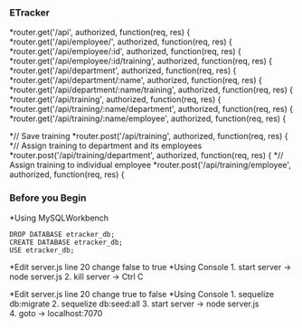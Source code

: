 ### ETracker ###
*router.get('/api', authorized, function(req, res) {
*router.get('/api/employee/', authorized, function(req, res) {
*router.get('/api/employee/:id', authorized, function(req, res) {
*router.get('/api/employee/:id/training', authorized, function(req, res) {
*router.get('/api/department', authorized, function(req, res) {
*router.get('/api/department/:name', authorized, function(req, res) {
*router.get('/api/department/:name/training', authorized, function(req, res) {
*router.get('/api/training', authorized, function(req, res) {
*router.get('/api/training/:name/department', authorized, function(req, res) {
*router.get('/api/training/:name/employee', authorized, function(req, res) {

*// Save training
*router.post('/api/training', authorized, function(req, res) {
*// Assign training to department and its employees
*router.post('/api/training/department', authorized, function(req, res) {
*// Assign training to individual employee
*router.post('/api/training/employee', authorized, function(req, res) {

### Before you Begin

*Using MySQLWorkbench

	DROP DATABASE etracker_db;
	CREATE DATABASE etracker_db;
	USE etracker_db;


*Edit server.js line 20 change false to true
	*Using Console
		1. start server ->	node server.js
		2. kill server  -> Ctrl C

*Edit server.js line 20 change true to false
	*Using Console
		1. sequelize db:migrate
		2. sequelize db:seed:all
		3. start server ->	node server.js	
		4. goto -> localhost:7070